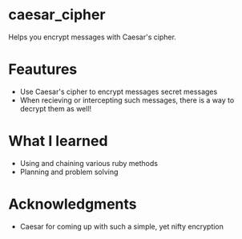 # caesar_cipher
Helps you encrypt messages with Caesar's cipher.

# Feautures
 - Use Caesar's cipher to encrypt messages secret messages
 - When recieving or intercepting such messages, there is a way to decrypt them as well!
 
# What I learned
- Using and chaining various ruby methods
- Planning and problem solving

# Acknowledgments
- Caesar for coming up with such a simple, yet nifty encryption

